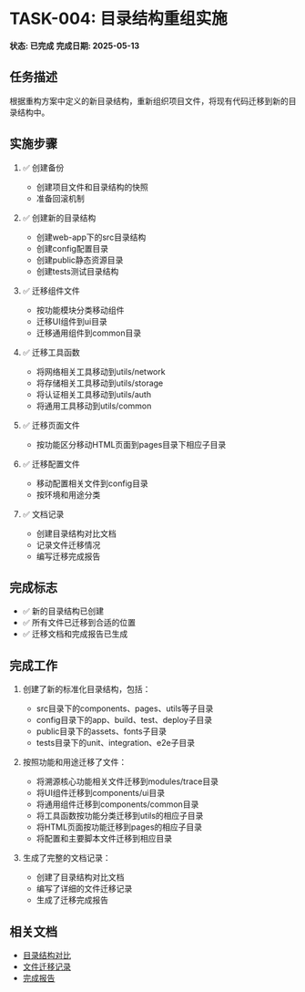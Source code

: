# TASK-004: 目录结构重组实施

**状态: 已完成**
**完成日期: 2025-05-13**

## 任务描述

根据重构方案中定义的新目录结构，重新组织项目文件，将现有代码迁移到新的目录结构中。

## 实施步骤

1. ✅ 创建备份
   - 创建项目文件和目录结构的快照
   - 准备回滚机制

2. ✅ 创建新的目录结构
   - 创建web-app下的src目录结构
   - 创建config配置目录
   - 创建public静态资源目录
   - 创建tests测试目录结构

3. ✅ 迁移组件文件
   - 按功能模块分类移动组件
   - 迁移UI组件到ui目录
   - 迁移通用组件到common目录

4. ✅ 迁移工具函数
   - 将网络相关工具移动到utils/network
   - 将存储相关工具移动到utils/storage
   - 将认证相关工具移动到utils/auth
   - 将通用工具移动到utils/common

5. ✅ 迁移页面文件
   - 按功能区分移动HTML页面到pages目录下相应子目录

6. ✅ 迁移配置文件
   - 移动配置相关文件到config目录
   - 按环境和用途分类

7. ✅ 文档记录
   - 创建目录结构对比文档
   - 记录文件迁移情况
   - 编写迁移完成报告

## 完成标志

- ✅ 新的目录结构已创建
- ✅ 所有文件已迁移到合适的位置
- ✅ 迁移文档和完成报告已生成

## 完成工作

1. 创建了新的标准化目录结构，包括：
   - src目录下的components、pages、utils等子目录
   - config目录下的app、build、test、deploy子目录
   - public目录下的assets、fonts子目录
   - tests目录下的unit、integration、e2e子目录

2. 按照功能和用途迁移了文件：
   - 将溯源核心功能相关文件迁移到modules/trace目录
   - 将UI组件迁移到components/ui目录
   - 将通用组件迁移到components/common目录
   - 将工具函数按功能分类迁移到utils的相应子目录
   - 将HTML页面按功能迁移到pages的相应子目录
   - 将配置和主要脚本文件迁移到相应目录

3. 生成了完整的文档记录：
   - 创建了目录结构对比文档
   - 编写了详细的文件迁移记录
   - 生成了迁移完成报告

## 相关文档

- [目录结构对比](../results/directory_structure_comparison.md)
- [文件迁移记录](../results/file_migration_record.md)
- [完成报告](../results/TASK-004_completion_report.md) 